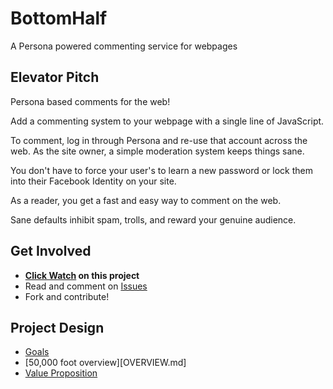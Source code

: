 # BottomHalf
A Persona powered commenting service for webpages

## Elevator Pitch

Persona based comments for the web!

Add a commenting system to your webpage with a single line of JavaScript.

To comment, log in through Persona and re-use that account across the web.
As the site owner, a simple moderation system keeps things sane.

You don't have to force your user's to learn a new password or lock them
into their Facebook Identity on your site.

As a reader, you get a fast and easy way to comment on the web.

Sane defaults inhibit spam, trolls, and reward your genuine audience.

## Get Involved

* **[Click Watch](https://github.com/ozten/bottomhalf#wrapper) on this project**
* Read and comment on [Issues](https://github.com/ozten/bottomhalf/issues)
* Fork and contribute!

## Project Design

* [Goals](GOALS.md)
* [50,000 foot overview][OVERVIEW.md]
* [Value Proposition](VALUE_PROPOSITION.md)